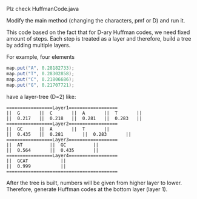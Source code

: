 Plz check HuffmanCode.java

Modify the main method (changing the characters, pmf or D) and run it.

This code based on the fact that for D-ary Huffman codes, we need fixed amount of steps. Each step is treated as a layer and therefore, build a tree by adding multiple layers.

For example, four elements 

```java
map.put("A", 0.28182733);
map.put("T", 0.28302858);
map.put("C", 0.21806686);
map.put("G", 0.21707721);
```

have a layer-tree (D=2) like:

```
=================Layer1==================
||  G		||  C		||  A		||  T		||
||  0.217	||  0.218	||  0.281	||  0.283	||
=================Layer2==================
||  GC		||  A		||  T		||
||  0.435	||  0.281       ||  0.283       ||
=================Layer3==================
||  AT			||  GC			||
||  0.564		||  0.435		||
=================Layer4==================
||  GCAT			||
||  0.999			||
=========================================
```

After the tree is built, numbers will be given from higher layer to lower. Therefore, generate Huffman codes at the bottom layer (layer 1).
